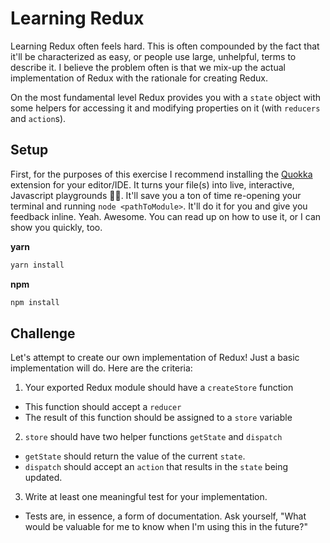 # Learning Redux
Learning Redux often feels hard. This is often compounded by the fact that it'll
be characterized as easy, or people use large, unhelpful, terms to describe it.
I believe the problem often is that we mix-up the actual implementation of Redux
with the rationale for creating Redux.

On the most fundamental level Redux provides you with a `state` object with some helpers
for accessing it and modifying properties on it (with `reducers` and `action`s).

## Setup
First, for the purposes of this exercise I recommend installing the [Quokka](https://quokkajs.com) extension for your
editor/IDE. It turns your file(s) into live, interactive, Javascript playgrounds 🙌🏻. It'll
save you a ton of time re-opening your terminal and running `node <pathToModule>`. It'll do
it for you and give you feedback inline. Yeah. Awesome. You can read up on how to use it, or I can show
you quickly, too. 

**yarn**
```sh
yarn install
```

**npm**
```sh
npm install
```



## Challenge
Let's attempt to create our own implementation of Redux! Just a basic implementation will do.
Here are the criteria:

1. Your exported Redux module should have a `createStore` function
  - This function should accept a `reducer`
  - The result of this function should be assigned to a `store` variable
2. `store` should have two helper functions `getState` and `dispatch`
  - `getState` should return the value of the current `state`.
  - `dispatch` should accept an `action` that results in the `state` being updated.
3. Write at least one meaningful test for your implementation.
  - Tests are, in essence, a form of documentation. Ask yourself, "What would be valuable
    for me to know when I'm using this in the future?"